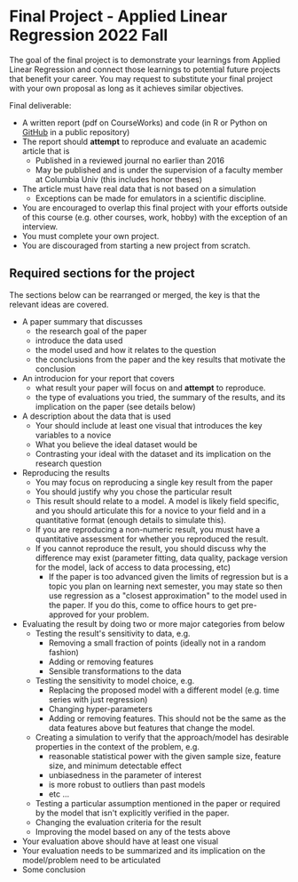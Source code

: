 # Final Project - Applied Linear Regression 2022 Fall

The goal of the final project is to demonstrate your learnings from Applied Linear Regression and
connect those learnings to potential future projects that benefit your career. You may request to
substitute your final project with your own proposal as long as it achieves similar objectives.

Final deliverable:

- A written report (pdf on CourseWorks) and code (in R or Python on [GitHub](https://github.com) in a public repository)
- The report should **attempt** to reproduce and evaluate an academic article that is
  - Published in a reviewed journal no earlier than 2016
  - May be published and is under the supervision of a faculty member at Columbia Univ (this includes honor theses)
- The article must have real data that is not based on a simulation
  - Exceptions can be made for emulators in a scientific discipline.
- You are encouraged to overlap this final project with your efforts outside of this course (e.g. other courses,
  work, hobby) with the exception of an interview.
- You must complete your own project.
- You are discouraged from starting a new project from scratch.


## Required sections for the project

The sections below can be rearranged or merged, the key is that the relevant ideas are
covered.

- A paper summary that discusses
  - the research goal of the paper
  - introduce the data used
  - the model used and how it relates to the question
  - the conclusions from the paper and the key results that motivate the conclusion
- An introducion for your report that covers
  - what result your paper will focus on and **attempt** to reproduce.   
  - the type of evaluations you tried, the summary of the results, and its implication on
    the paper (see details below)
- A description about the data that is used
  - Your should include at least one visual that introduces the key variables to a novice
  - What you believe the ideal dataset would be
  - Contrasting your ideal with the dataset and its implication on the research question
- Reproducing the results
  - You may focus on reproducing a single key result from the paper
  - You should justify why you chose the particular result
  - This result should relate to a model. A model is likely field specific, and you should articulate this
    for a novice to your field and in a quantitative format (enough details to simulate this).
  - If you are reproducing a non-numeric result, you must have a quantitative assessment for whether you reproduced the result.
  - If you cannot reproduce the result, you should discuss why the difference may exist
    (parameter fitting, data quality, package version for the model, lack of access to data processing, etc)
    - If the paper is too advanced given the limits of regression but is a topic you plan on learning next semester, you may
      state so then use regression as a "closest approximation" to the model used in the paper. If you do this, come to office hours
      to get pre-approved for your problem.
- Evaluating the result by doing two or more major categories from below
  - Testing the result's sensitivity to data, e.g.
    - Removing a small fraction of points (ideally not in a random fashion)
    - Adding or removing features
    - Sensible transformations to the data
  - Testing the sensitivity to model choice, e.g.
    - Replacing the proposed model with a different model (e.g. time series with just regression)
    - Changing hyper-parameters
    - Adding or removing features. This should not be the same as the data features above but features
      that change the model.
  - Creating a simulation to verify that the approach/model has desirable properties in the context of the problem, e.g.
    - reasonable statistical power with the given sample size, feature size, and minimum detectable effect
    - unbiasedness in the parameter of interest
    - is more robust to outliers than past models
    - etc ...
  - Testing a particular assumption mentioned in the paper or required by the model that isn't explicitly verified in the paper.
  - Changing the evaluation criteria for the result
  - Improving the model based on any of the tests above
- Your evaluation above should have at least one visual
- Your evaluation needs to be summarized and its implication on the model/problem need to be articulated
- Some conclusion
